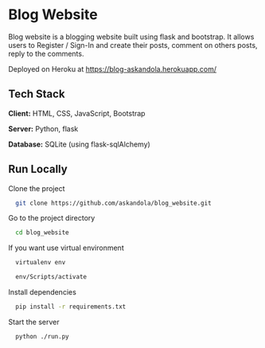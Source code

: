 
# Blog Website

Blog website is a blogging website built using flask and bootstrap. It allows users to Register / Sign-In and create their posts, comment on others posts, reply to the comments.

Deployed on Heroku at https://blog-askandola.herokuapp.com/

## Tech Stack

**Client:** HTML, CSS, JavaScript, Bootstrap

**Server:** Python, flask

**Database:** SQLite (using flask-sqlAlchemy)

## Run Locally

Clone the project

```bash
  git clone https://github.com/askandola/blog_website.git
```

Go to the project directory

```bash
  cd blog_website
```

If you want use virtual environment

```bash
  virtualenv env
```

```bash
  env/Scripts/activate
```

Install dependencies

```bash
  pip install -r requirements.txt
```

Start the server

```bash
  python ./run.py
```

